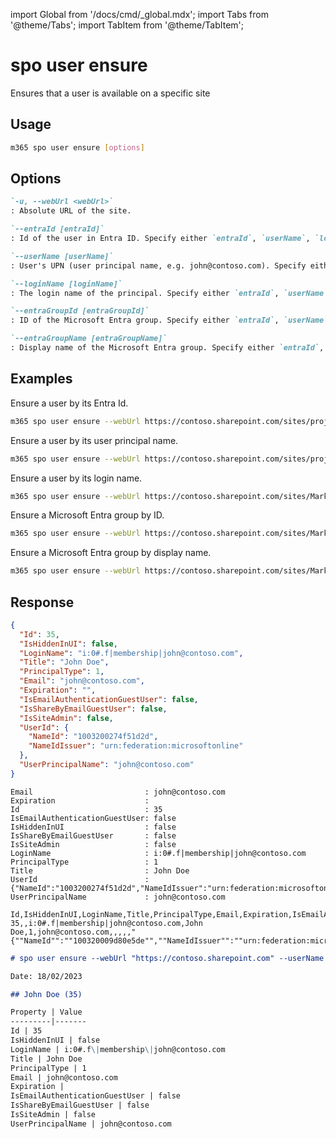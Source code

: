 <!-- DISCLAIMER: All secrets, passwords, and sensitive values in this document are examples only and not real credentials. -->
import Global from '/docs/cmd/_global.mdx';
import Tabs from '@theme/Tabs';
import TabItem from '@theme/TabItem';

# spo user ensure

Ensures that a user is available on a specific site

## Usage

```sh
m365 spo user ensure [options]
```

## Options

```md definition-list
`-u, --webUrl <webUrl>`
: Absolute URL of the site.

`--entraId [entraId]`
: Id of the user in Entra ID. Specify either `entraId`, `userName`, `loginName`, `entraGroupId` or `entraGroupName`.

`--userName [userName]`
: User's UPN (user principal name, e.g. john@contoso.com). Specify either `entraId`, `userName`, `loginName`, `entraGroupId` or `entraGroupName`.

`--loginName [loginName]`
: The login name of the principal. Specify either `entraId`, `userName`, `loginName`, `entraGroupId` or `entraGroupName`.

`--entraGroupId [entraGroupId]`
: ID of the Microsoft Entra group. Specify either `entraId`, `userName`, `loginName`, `entraGroupId` or `entraGroupName`.

`--entraGroupName [entraGroupName]`
: Display name of the Microsoft Entra group. Specify either `entraId`, `userName`, `loginName`, `entraGroupId` or `entraGroupName`.
```

<Global />

## Examples

Ensure a user by its Entra Id.

```sh
m365 spo user ensure --webUrl https://contoso.sharepoint.com/sites/project --entraId e254750a-eaa4-44f6-9517-b74f65cdb747
```

Ensure a user by its user principal name.

```sh
m365 spo user ensure --webUrl https://contoso.sharepoint.com/sites/project --userName john@contoso.com
```

Ensure a user by its login name.

```sh
m365 spo user ensure --webUrl https://contoso.sharepoint.com/sites/Marketing --loginName "i:0#.f|membership|john.doe@contoso.com"
```

Ensure a Microsoft Entra group by ID.

```sh
m365 spo user ensure --webUrl https://contoso.sharepoint.com/sites/Marketing --entraGroupId e08e899f-ba40-4e91-ab36-44d4fbaa454e
```

Ensure a Microsoft Entra group by display name.

```sh
m365 spo user ensure --webUrl https://contoso.sharepoint.com/sites/Marketing --entraGroupName "Marketing team"
```

## Response

<Tabs>
  <TabItem value="JSON">

  ```json
  {
    "Id": 35,
    "IsHiddenInUI": false,
    "LoginName": "i:0#.f|membership|john@contoso.com",
    "Title": "John Doe",
    "PrincipalType": 1,
    "Email": "john@contoso.com",
    "Expiration": "",
    "IsEmailAuthenticationGuestUser": false,
    "IsShareByEmailGuestUser": false,
    "IsSiteAdmin": false,
    "UserId": {
      "NameId": "1003200274f51d2d",
      "NameIdIssuer": "urn:federation:microsoftonline"
    },
    "UserPrincipalName": "john@contoso.com"
  }
  ```

  </TabItem>
  <TabItem value="Text">

  ```text
  Email                         : john@contoso.com
  Expiration                    :
  Id                            : 35
  IsEmailAuthenticationGuestUser: false
  IsHiddenInUI                  : false
  IsShareByEmailGuestUser       : false
  IsSiteAdmin                   : false
  LoginName                     : i:0#.f|membership|john@contoso.com
  PrincipalType                 : 1
  Title                         : John Doe
  UserId                        : {"NameId":"1003200274f51d2d","NameIdIssuer":"urn:federation:microsoftonline"}
  UserPrincipalName             : john@contoso.com
  ```

  </TabItem>
  <TabItem value="CSV">

  ```csv
  Id,IsHiddenInUI,LoginName,Title,PrincipalType,Email,Expiration,IsEmailAuthenticationGuestUser,IsShareByEmailGuestUser,IsSiteAdmin,UserId,UserPrincipalName
  35,,i:0#.f|membership|john@contoso.com,John Doe,1,john@contoso.com,,,,,"{""NameId"":""100320009d80e5de"",""NameIdIssuer"":""urn:federation:microsoftonline""}",john@contoso.com
  ```

  </TabItem>
  <TabItem value="Markdown">

  ```md
  # spo user ensure --webUrl "https://contoso.sharepoint.com" --userName "john@contoso.com"

  Date: 18/02/2023

  ## John Doe (35)

  Property | Value
  ---------|-------
  Id | 35
  IsHiddenInUI | false
  LoginName | i:0#.f\|membership\|john@contoso.com
  Title | John Doe
  PrincipalType | 1
  Email | john@contoso.com
  Expiration |
  IsEmailAuthenticationGuestUser | false
  IsShareByEmailGuestUser | false
  IsSiteAdmin | false
  UserPrincipalName | john@contoso.com
  ```

  </TabItem>
</Tabs>
